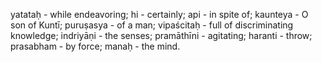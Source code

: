 yatataḥ - while endeavoring; hi - certainly; api - in spite of; kaunteya - O son of Kuntī; puruṣasya - of a man; vipaścitaḥ - full of discriminating knowledge; indriyāṇi - the senses; pramāthīni - agitating; haranti - throw; prasabham - by force; manaḥ - the mind.